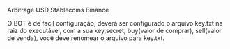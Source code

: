 
 Arbitrage USD Stablecoins Binance



O BOT é de facil configuração, deverá ser configurado o arquivo key.txt na raiz do executável, com a sua key,secret, buy(valor de comprar), sell(valor de venda), você deve renomear o arquivo para key.txt.

